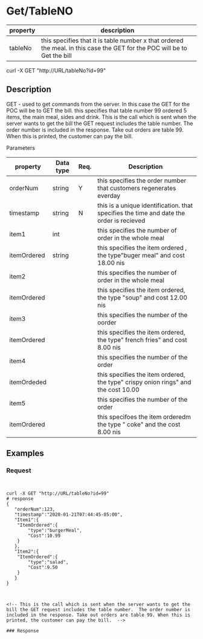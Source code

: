 # Get/TableNO 

property | description
-------- | -----------
tableNo  | this specifies that it is table number x that ordered the meal. in this case the GET for the POC will be to Get the bill

curl -X GET "http://URL/tableNo?id=99"



## Description

 GET - used to get commands from the server. In this case the GET for the POC will be to GET the bill. this specifies that table number 99 ordered 5 items, the main meal, sides and drink.  This is the call which is sent when the server wants to get the bill the GET request includes the table number.  The order number is included in the response. Take out orders are table 99. When this is printed, the customer can pay the bill. 


Parameters

property | Data type | Req. | Description
---- | ----- | ----- | --------------------
orderNum | string | Y |  this specifies the order number that customers regenerates everday 
timestamp | string  | N | this is a unique identification. that specifies the time and date the order is recieved 
item1 | int |   | this specifies the number of order in the whole meal 
itemOrdered |string |   | this specifies the item ordered , the type"buger meal" and cost 18.00 nis
item2 |   |   |  this specifies the number of order in the whole meal
itemOrdered |   |   | this specifies the item ordered, the type "soup" and cost 12.00 nis
item3 |   |   | this specifies the number of  the oorder
itemOrdered |   |   |  this specifies the item ordered, the type" french fries" and cost 8.00 nis 
item4 |   |   |  this specifies the number of the order 
itemOrdeded |   |    |this specifies the item ordered, the type" crispy onion rings" and the cost 10.00 
item5 |   |    | this specifies the number of the order 
itemOrdered |   |    | this specifoes the item orderedm the type " coke" and the cost 8.00 nis 


## Examples

### Request

```HTTP


curl -X GET "http://URL/tableNo?id=99"
# response
{
   "orderNum":123,
   "timestamp":"2020-01-21T07:44:45-05:00",
   "Item1":{
  	"ItemOrdered":{
     	"type":"burgerMeal",
     	"Cost":10.99
  	}
   },
   "Item2":{
  	"ItemOrdered":{
     	"type":"salad",
     	"Cost":9.50
  	}
   }
}



<!-- This is the call which is sent when the server wants to get the bill the GET request includes the table number.  The order number is included in the response. Take out orders are table 99. When this is printed, the customer can pay the bill.  -->

### Response

```

